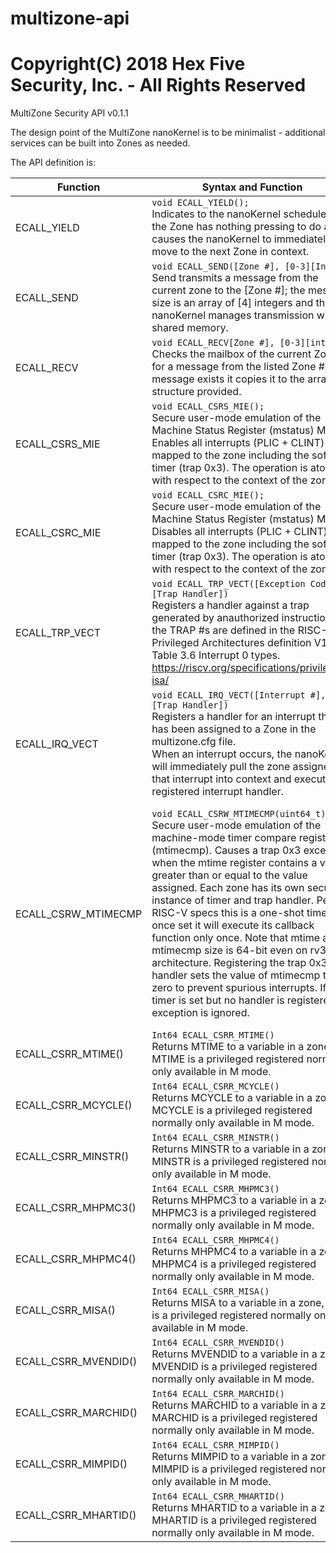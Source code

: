 # multizone-api
# Copyright(C) 2018 Hex Five Security, Inc. - All Rights Reserved
MultiZone Security API v0.1.1

The design point of the MultiZone nanoKernel is to be minimalist - additional services can be built into Zones as needed.

The API definition is:

|Function |	Syntax and Function |	Example |
|---------|---------------------|---------|
|ECALL_YIELD|`void ECALL_YIELD();`<br> Indicates to the nanoKernel scheduler that the Zone has nothing pressing to do and causes the nanoKernel to immediately move to the next Zone in context.| `ECALL_YIELD();`<br>In the case of a three zone implementation with a tick time of 10ms, the maximum time to come back to context is 20ms, faster if the other zones Yield as well.|
|ECALL_SEND|`void ECALL_SEND([Zone #], [0-3][Int]);`<br> Send transmits a message from the current zone to the [Zone #]; the message size is an array of [4] integers and the nanoKernel manages transmission with no shared memory.|`ECALL_SEND(1, {201, 0, 0 ,0});`<br>Sends an array to Zone 1 of {201, 0, 0, 0}|
|ECALL_RECV|`void ECALL_RECV[Zone #], [0-3][int]);`<br>Checks the mailbox of the current Zone for a message from the listed Zone #, if a message exists it copies it to the array structure provided.|	`int msg[4]={0,0,0,0};`<br>`ECALL_RECV(1, msg);`<br>If a message exists in the mailbox from zone 1, it copies it to msg, otherwise msg value is unchanged.|
|ECALL_CSRS_MIE|`void ECALL_CSRS_MIE();`<br>Secure user-mode emulation of the Machine Status Register (mstatus) MIE bit. Enables all interrupts (PLIC + CLINT) mapped to the zone including the soft timer (trap 0x3). The operation is atomic with respect to the context of the zone.| `ECALL_CSRS_MIE();`|
|ECALL_CSRC_MIE|`void ECALL_CSRC_MIE();`<br>Secure user-mode emulation of the Machine Status Register (mstatus) MIE bit. Disables all interrupts (PLIC + CLINT) mapped to the zone including the soft timer (trap 0x3). The operation is atomic with respect to the context of the zone.| `ECALL_CSRC_MIE();`|
|ECALL_TRP_VECT	|`void ECALL_TRP_VECT([Exception Code], [Trap Handler])`<br>Registers a handler against a trap generated by anauthorized instructions; the TRAP #s are defined in the RISC-V Privileged Architectures definition V1.1, Table 3.6 Interrupt 0 types. https://riscv.org/specifications/privileged-isa/ |`ECALL_TRP_VECT(0x0, trap_0x0_handler);`<br>Where trap_0x0_handler is registered at the User level of privilege with:<br>`Void trap_0x0_handler(void)__attribute__((interrupt("user")));`<br>`void trap_0x0_handler(void){`<br>`     // Your handler code here`<br>`}`|
|ECALL_IRQ_VECT	|`void ECALL_IRQ_VECT([Interrupt #], [Trap Handler])`<br>Registers a handler for an interrupt that has been assigned to a Zone in the multizone.cfg file. <br> When an interrupt occurs, the nanoKernel will immediately pull the zone assigned to that interrupt into context and execute the registered interrupt handler.	|`ECALL_IRQ_VECT(11, button_0_handler);`<br>Where button_0_handler is a registered at the user level of privilege with:<br>`void button_1_handler(void)__attribute__((interrupt("user")));`<br>`void button_1_handler(void){`<br>`  // interrupt handler here`<br>`}`|
|ECALL_CSRW_MTIMECMP	|`void ECALL_CSRW_MTIMECMP(uint64_t)`<br>Secure user-mode emulation of the machine-mode timer compare register (mtimecmp). Causes a trap 0x3 exception when the mtime register contains a value greater than or equal to the value assigned. Each zone has its own secure instance of timer and trap handler. Per RISC-V specs this is a one-shot timer: once set it will execute its callback function only once. Note that mtime and mtimecmp size is 64-bit even on rv32 architecture. Registering the trap 0x3 handler sets the value of mtimecmp to zero to prevent spurious interrupts. If the timer is set but no handler is registered the exception is ignored.	| `#include <libhexfive.h>` <br> `...` <br> <br> `void trap_0x3_handler(void)__attribute__((interrupt("user")));` <br> `void trap_0x3_handler(void){` <br>   `// do something `<br>`	// restart the timer` <br>`	uint64_t T = 10; // ms `<br>`	uint64_t T0 = ECALL_CSRR_MTIME();` <br>	`uint64_t T1 = T0 + T*32768/1000; `<br>` 	ECALL_CSRR_MTIMECMP(T1); `<br> <br> `} `<br> `...` <br> `main () { `<br> `ECALL_TRP_VECT(0x3, trap_0x3_handler); // register 0x3 Soft timer `<br>	`while(1){` <br> `	// do many things `<br>	`} `<br>` } `<br>
|ECALL_CSRR_MTIME()|`Int64 ECALL_CSRR_MTIME()`<br>	Returns MTIME to a variable in a zone, MTIME is a privileged registered normally only available in M mode.	|`Int64 mtime = ECALL_CSRR_MTIME();`|
|ECALL_CSRR_MCYCLE()|`Int64 ECALL_CSRR_MCYCLE()`<br>	Returns MCYCLE to a variable in a zone, MCYCLE is a privileged registered normally only available in M mode.	|`Int64 mcycle = ECALL_CSRR_MCYCLE();`
|ECALL_CSRR_MINSTR()|`Int64 ECALL_CSRR_MINSTR()`<br>	Returns MINSTR to a variable in a zone, MINSTR is a privileged registered normally only available in M mode.	|`Int64 minstr = ECALL_CSRR_MINSTR();`
|ECALL_CSRR_MHPMC3()|`Int64 ECALL_CSRR_MHPMC3()`<br>	Returns MHPMC3 to a variable in a zone, MHPMC3 is a privileged registered normally only available in M mode.	|`Int64 mhpmc3 = ECALL_CSRR_MHPMC3();`
|ECALL_CSRR_MHPMC4()|`Int64 ECALL_CSRR_MHPMC4()`<br>	Returns MHPMC4 to a variable in a zone, MHPMC4 is a privileged registered normally only available in M mode.	|`Int64 mhpmc3 = ECALL_CSRR_MHPMC4();`
|ECALL_CSRR_MISA()|`Int64 ECALL_CSRR_MISA()`<br>	Returns MISA to a variable in a zone, MISA is a privileged registered normally only available in M mode.	|`Int64 misa = ECALL_CSRR_MISA();`
|ECALL_CSRR_MVENDID()|`Int64 ECALL_CSRR_MVENDID()`<br>	Returns MVENDID to a variable in a zone, MVENDID is a privileged registered normally only available in M mode.	|`Int64 misa = ECALL_CSRR_MVENDID();`
|ECALL_CSRR_MARCHID()|`Int64 ECALL_CSRR_MARCHID()`<br>	Returns MARCHID to a variable in a zone, MARCHID is a privileged registered normally only available in M mode.	|`Int64 marchid = ECALL_CSRR_MARCHID();`
|ECALL_CSRR_MIMPID()|`Int64 ECALL_CSRR_MIMPID()`<br>	Returns MIMPID to a variable in a zone,  MIMPID  is a privileged registered normally only available in M mode.	|`Int64 mimpid = ECALL_CSRR_ MIMPID ();`
|ECALL_CSRR_MHARTID()|`Int64 ECALL_CSRR_MHARTID()`<br>	Returns MHARTID to a variable in a zone,  MHARTID is a privileged registered normally only available in M mode.	|`Int64 mhardid = ECALL_CSRR_ MHARTID ();`
